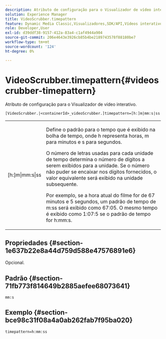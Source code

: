 ```yaml
---
description: Atributo de configuração para o Visualizador de vídeo interativo.
solution: Experience Manager
title: VideoScrubber.timepattern
feature: Dynamic Media Classic,Visualizadores,SDK/API,Vídeos interativos
role: Developer,User
exl-id: d39ddf38-9157-412a-83a4-c1af4944a904
source-git-commit: 206e4643e3926cb85b4be2189743578f88180be7
workflow-type: tm+mt
source-wordcount: '124'
ht-degree: 0%

---
```


# VideoScrubber.timepattern{#videoscrubber-timepattern}

Atributo de configuração para o Visualizador de vídeo interativo.

`[VideoScrubber.|<containerId>_videoScrubber.]timepattern=[h:]m|mm:s|ss`

<table id="table_441553CD34C94A58A9D7CBF772DEDDB6"> 
 <tbody> 
  <tr> 
   <td colname="col1"> <p> <span class="codeph"> [h:]m|mm:s|ss</span> </p> </td> 
   <td colname="col2"> <p> Define o padrão para o tempo que é exibido na bolha de tempo, onde <span class="codeph"> h</span> representa horas, <span class="codeph"> m</span> para minutos e <span class="codeph"> s</span> para segundos. </p> <p>O número de letras usadas para cada unidade de tempo determina o número de dígitos a serem exibidos para a unidade. Se o número não puder se encaixar nos dígitos fornecidos, o valor equivalente será exibido na unidade subsequente. </p> <p>Por exemplo, se a hora atual do filme for de 67 minutos e 5 segundos, um padrão de tempo de <span class="codeph"> m:ss</span> será exibido como 67:05. O mesmo tempo é exibido como 1:07:5 se o padrão de tempo for <span class="codeph"> h:mm:s</span>. </p> </td> 
  </tr> 
 </tbody> 
</table>

## Propriedades {#section-1e637b22e8a44d759d588e47576891e6}

Opcional.

## Padrão {#section-71fb773f814649b2885aefee68073641}

`mm:s`

## Exemplo {#section-bce98c31f08a4a0ab262fab7f95ba020}

```
timepattern=h:mm:ss
```
